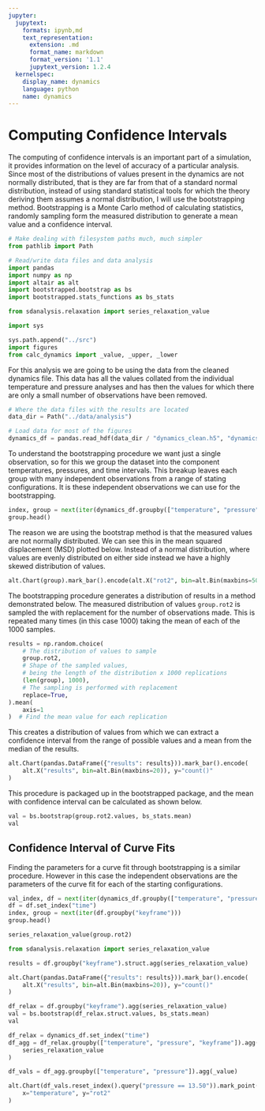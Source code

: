 ```yaml
---
jupyter:
  jupytext:
    formats: ipynb,md
    text_representation:
      extension: .md
      format_name: markdown
      format_version: '1.1'
      jupytext_version: 1.2.4
  kernelspec:
    display_name: dynamics
    language: python
    name: dynamics
---
```


# Computing Confidence Intervals

The computing of confidence intervals is an important part of a simulation,
it provides information on the level of accuracy of a particular analysis.
Since most of the distributions of values present in the dynamics
are not normally distributed,
that is they are far from that of a standard normal distribution,
instead of using standard statistical tools
for which the theory deriving them assumes a normal distribution,
I will use the bootstrapping method.
Bootstrapping is a Monte Carlo method of calculating statistics,
randomly sampling form the measured distribution
to generate a mean value and a confidence interval.

```python
# Make dealing with filesystem paths much, much simpler
from pathlib import Path

# Read/write data files and data analysis
import pandas
import numpy as np
import altair as alt
import bootstrapped.bootstrap as bs
import bootstrapped.stats_functions as bs_stats

from sdanalysis.relaxation import series_relaxation_value

import sys

sys.path.append("../src")
import figures
from calc_dynamics import _value, _upper, _lower
```

For this analysis we are going to be using
the data from the cleaned dynamics file.
This data has all the values collated from
the individual temperature and pressure analyses
and has then the values for which there are
only a small number of observations have been removed.

```python
# Where the data files with the results are located
data_dir = Path("../data/analysis")

# Load data for most of the figures
dynamics_df = pandas.read_hdf(data_dir / "dynamics_clean.h5", "dynamics")
```

To understand the bootstrapping procedure
we want just a single observation,
so for this we group the dataset into
the component temperatures, pressures, and time intervals.
This breakup leaves each group with many
independent observations from a range of stating configurations.
It is these independent observations
we can use for the bootstrapping.

```python
index, group = next(iter(dynamics_df.groupby(["temperature", "pressure", "time"])))
group.head()
```

The reason we are using the bootstrap method
is that the measured values
are not normally distributed.
We can see this in the mean squared displacement (MSD)
plotted below.
Instead of a normal distribution,
where values are evenly distributed on either side
instead we have a highly skewed distribution of values.

```python
alt.Chart(group).mark_bar().encode(alt.X("rot2", bin=alt.Bin(maxbins=50)), y="count()")
```

The bootstrapping procedure generates
a distribution of results
in a method demonstrated below.
The measured distribution of values `group.rot2`
is sampled the with replacement
for the number of observations made.
This is repeated many times (in this case 1000)
taking the mean of each of the 1000 samples.

```python
results = np.random.choice(
    # The distribution of values to sample
    group.rot2,
    # Shape of the sampled values,
    # being the length of the distribution x 1000 replications
    (len(group), 1000),
    # The sampling is performed with replacement
    replace=True,
).mean(
    axis=1
)  # Find the mean value for each replication
```

This creates a distribution of values
from which we can extract a confidence interval
from the range of possible values
and a mean from the median of the results.

```python
alt.Chart(pandas.DataFrame({"results": results})).mark_bar().encode(
    alt.X("results", bin=alt.Bin(maxbins=20)), y="count()"
)
```

This procedure is packaged up in the bootstrapped package,
and the mean with confidence interval can be calculated
as shown below.

```python
val = bs.bootstrap(group.rot2.values, bs_stats.mean)
val
```

## Confidence Interval of Curve Fits

Finding the parameters for a curve fit
through bootstrapping is a similar procedure.
However in this case the independent observations
are the parameters of the curve fit
for each of the starting configurations.

```python
val_index, df = next(iter(dynamics_df.groupby(["temperature", "pressure"])))
df = df.set_index("time")
index, group = next(iter(df.groupby("keyframe")))
group.head()
```

```python
series_relaxation_value(group.rot2)
```

```python
from sdanalysis.relaxation import series_relaxation_value
```

```python
results = df.groupby("keyframe").struct.agg(series_relaxation_value)
```

```python
alt.Chart(pandas.DataFrame({"results": results})).mark_bar().encode(
    alt.X("results", bin=alt.Bin(maxbins=20)), y="count()"
)
```

```python
df_relax = df.groupby("keyframe").agg(series_relaxation_value)
val = bs.bootstrap(df_relax.struct.values, bs_stats.mean)
val
```

```python
df_relax = dynamics_df.set_index("time")
df_agg = df_relax.groupby(["temperature", "pressure", "keyframe"]).agg(
    series_relaxation_value
)
```

```python
df_vals = df_agg.groupby(["temperature", "pressure"]).agg(_value)
```

```python
alt.Chart(df_vals.reset_index().query("pressure == 13.50")).mark_point().encode(
    x="temperature", y="rot2"
)
```
